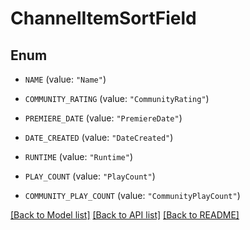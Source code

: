 # ChannelItemSortField

## Enum


* `NAME` (value: `"Name"`)

* `COMMUNITY_RATING` (value: `"CommunityRating"`)

* `PREMIERE_DATE` (value: `"PremiereDate"`)

* `DATE_CREATED` (value: `"DateCreated"`)

* `RUNTIME` (value: `"Runtime"`)

* `PLAY_COUNT` (value: `"PlayCount"`)

* `COMMUNITY_PLAY_COUNT` (value: `"CommunityPlayCount"`)


[[Back to Model list]](../README.md#documentation-for-models) [[Back to API list]](../README.md#documentation-for-api-endpoints) [[Back to README]](../README.md)


